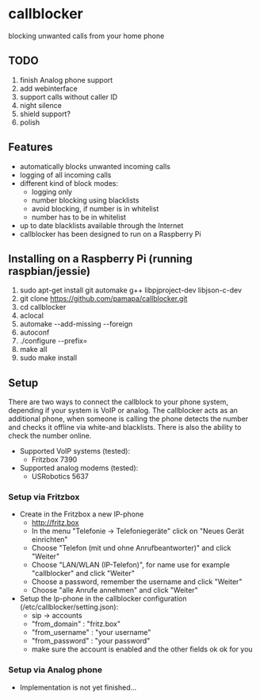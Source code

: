 # callblocker
blocking unwanted calls from your home phone

## TODO
1. finish Analog phone support
1. add webinterface
1. support calls without caller ID
1. night silence
1. shield support?
1. polish

## Features
- automatically blocks unwanted incoming calls
- logging of all incoming calls
- different kind of block modes:
  - logging only
  - number blocking using blacklists
  - avoid blocking, if number is in whitelist
  - number has to be in whitelist
- up to date blacklists available through the Internet
- callblocker has been designed to run on a Raspberry Pi

## Installing on a Raspberry Pi (running raspbian/jessie)
1. sudo apt-get install git automake g++ libpjproject-dev libjson-c-dev
1. git clone https://github.com/pamapa/callblocker.git
1. cd callblocker
1. aclocal
1. automake --add-missing --foreign
1. autoconf
1. ./configure --prefix=
1. make all
1. sudo make install

## Setup
There are two ways to connect the callblock to your phone system, depending if your system is VoIP or analog. 
The callblocker acts as an additional phone, when someone is calling the phone detects the
number and checks it offline via white-and blacklists. There is also the ability to check the number online.

- Supported VoIP systems (tested):
  - Fritzbox 7390
- Supported analog modems (tested):
  - USRobotics 5637

### Setup via Fritzbox
- Create in the Fritzbox a new IP-phone
  - http://fritz.box
  - In the menu "Telefonie -> Telefoniegeräte" click on "Neues Gerät einrichten"
  - Choose "Telefon (mit und ohne Anrufbeantworter)" and click "Weiter"
  - Choose "LAN/WLAN (IP-Telefon)", for name use for example "callblocker" and click "Weiter"
  - Choose a password, remember the username and click "Weiter"
  - Choose "alle Anrufe annehmen" and click "Weiter"
- Setup the Ip-phone in the callblocker configuration (/etc/callblocker/setting.json):
  - sip -> accounts
  - "from_domain"   : "fritz.box"
  - "from_username" : "your username"
  - "from_password" : "your password"
  - make sure the account is enabled and the other fields ok ok for you

### Setup via Analog phone
- Implementation is not yet finished...

